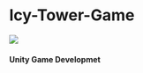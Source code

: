 # Icy-Tower-Game
<img src="https://github.com/shehablotfallah/Icy-Tower-Game/assets/117580649/749974cf-4486-46d3-a72c-4980f84b8882
" />
#### Unity Game Developmet

